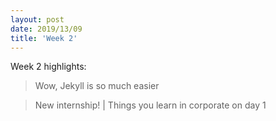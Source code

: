```yaml
---
layout: post
date: 2019/13/09
title: 'Week 2'
---
```


Week 2 highlights:

>Wow, Jekyll is so much easier

>New internship!  | Things you learn in corporate on day 1
